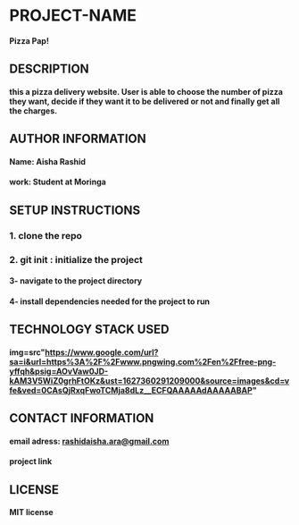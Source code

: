 # PROJECT-NAME
#### Pizza Pap!

## DESCRIPTION
#### this a pizza delivery website. User is able to choose the number of pizza they want, decide if they want it to be delivered or not and finally get all the charges.

## AUTHOR INFORMATION
#### Name: Aisha Rashid
#### work: Student at Moringa


## SETUP INSTRUCTIONS
### 1. clone the repo
### 2. git init : initialize the project
#### 3- navigate to the project directory
#### 4- install dependencies needed for the project to run

## TECHNOLOGY STACK USED
#### img=src"https://www.google.com/url?sa=i&url=https%3A%2F%2Fwww.pngwing.com%2Fen%2Ffree-png-yffqh&psig=AOvVaw0JD-kAM3V5WiZ0grhFtOKz&ust=1627360291209000&source=images&cd=vfe&ved=0CAsQjRxqFwoTCMja8dLz__ECFQAAAAAdAAAAABAP"


## CONTACT INFORMATION
#### email adress: rashidaisha.ara@gmail.com
#### project link 



## LICENSE
#### MIT license